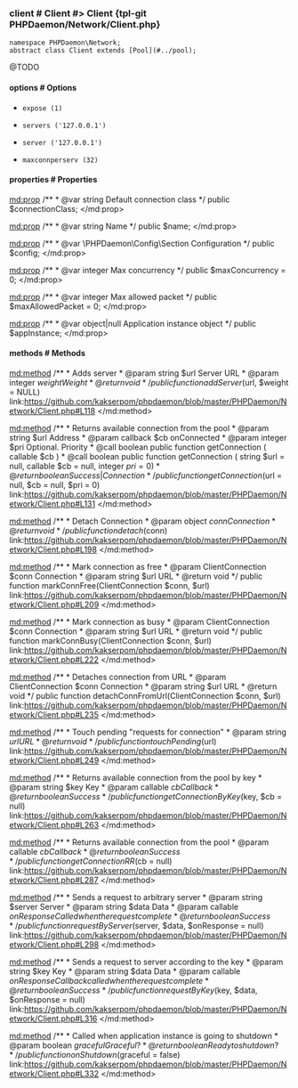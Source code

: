 ### client # Client #> Client {tpl-git PHPDaemon/Network/Client.php}

```php:p
namespace PHPDaemon\Network;
abstract class Client extends [Pool](#../pool);
```

@TODO

<!-- include-namespace path="\PHPDaemon\Network\Client" level="" access="" -->
#### options # Options

 - `expose (1)`  
 

 - `servers ('127.0.0.1')`  
 

 - `server ('127.0.0.1')`  
 

 - `maxconnperserv (32)`  
 

#### properties # Properties

<md:prop>
/**
	 * @var string Default connection class
	 */
public $connectionClass;
</md:prop>

<md:prop>
/**
	 * @var string Name
	 */
public $name;
</md:prop>

<md:prop>
/**
	 * @var \PHPDaemon\Config\Section Configuration
	 */
public $config;
</md:prop>

<md:prop>
/**
	 * @var integer Max concurrency
	 */
public $maxConcurrency = 0;
</md:prop>

<md:prop>
/**
	 * @var integer Max allowed packet
	 */
public $maxAllowedPacket = 0;
</md:prop>

<md:prop>
/**
	 * @var object|null Application instance object
	 */
public $appInstance;
</md:prop>

#### methods # Methods

<md:method>
/**
	 * Adds server
	 * @param  string  $url    Server URL
	 * @param  integer $weight Weight
	 * @return void
	 */
public function addServer($url, $weight = NULL)
link:https://github.com/kakserpom/phpdaemon/blob/master/PHPDaemon/Network/Client.php#L118
</md:method>

<md:method>
/**
	 * Returns available connection from the pool
	 * @param  string   $url Address
	 * @param  callback $cb  onConnected
	 * @param  integer  $pri Optional. Priority
	 * @call   boolean public function getConnection ( callable $cb )
	 * @call   boolean public function getConnection ( string $url = null, callable $cb = null, integer $pri = 0 )
	 * @return boolean       Success|Connection
	 */
public function getConnection($url = null, $cb = null, $pri = 0)
link:https://github.com/kakserpom/phpdaemon/blob/master/PHPDaemon/Network/Client.php#L131
</md:method>

<md:method>
/**
	 * Detach Connection
	 * @param  object $conn Connection
	 * @return void
	 */
public function detach($conn)
link:https://github.com/kakserpom/phpdaemon/blob/master/PHPDaemon/Network/Client.php#L198
</md:method>

<md:method>
/**
	 * Mark connection as free
	 * @param  ClientConnection $conn Connection
	 * @param  string           $url  URL
	 * @return void
	 */
public function markConnFree(ClientConnection $conn, $url)
link:https://github.com/kakserpom/phpdaemon/blob/master/PHPDaemon/Network/Client.php#L209
</md:method>

<md:method>
/**
	 * Mark connection as busy
	 * @param  ClientConnection $conn Connection
	 * @param  string           $url  URL
	 * @return void
	 */
public function markConnBusy(ClientConnection $conn, $url)
link:https://github.com/kakserpom/phpdaemon/blob/master/PHPDaemon/Network/Client.php#L222
</md:method>

<md:method>
/**
	 * Detaches connection from URL
	 * @param  ClientConnection $conn Connection
	 * @param  string           $url  URL
	 * @return void
	 */
public function detachConnFromUrl(ClientConnection $conn, $url)
link:https://github.com/kakserpom/phpdaemon/blob/master/PHPDaemon/Network/Client.php#L235
</md:method>

<md:method>
/**
	 * Touch pending "requests for connection"
	 * @param  string $url URL
	 * @return void
	 */
public function touchPending($url)
link:https://github.com/kakserpom/phpdaemon/blob/master/PHPDaemon/Network/Client.php#L249
</md:method>

<md:method>
/**
	 * Returns available connection from the pool by key
	 * @param  string   $key Key
	 * @param  callable $cb  Callback
	 * @return boolean       Success
	 */
public function getConnectionByKey($key, $cb = null)
link:https://github.com/kakserpom/phpdaemon/blob/master/PHPDaemon/Network/Client.php#L263
</md:method>

<md:method>
/**
	 * Returns available connection from the pool
	 * @param  callable $cb Callback
	 * @return boolean      Success
	 */
public function getConnectionRR($cb = null)
link:https://github.com/kakserpom/phpdaemon/blob/master/PHPDaemon/Network/Client.php#L287
</md:method>

<md:method>
/**
	 * Sends a request to arbitrary server
	 * @param  string   $server     Server
	 * @param  string   $data       Data
	 * @param  callable $onResponse Called when the request complete
	 * @return boolean              Success
	 */
public function requestByServer($server, $data, $onResponse = null)
link:https://github.com/kakserpom/phpdaemon/blob/master/PHPDaemon/Network/Client.php#L298
</md:method>

<md:method>
/**
	 * Sends a request to server according to the key
	 * @param  string   $key        Key
	 * @param  string   $data       Data
	 * @param  callable $onResponse Callback called when the request complete
	 * @return boolean              Success
	 */
public function requestByKey($key, $data, $onResponse = null)
link:https://github.com/kakserpom/phpdaemon/blob/master/PHPDaemon/Network/Client.php#L316
</md:method>

<md:method>
/**
	 * Called when application instance is going to shutdown
	 * @param  boolean $graceful Graceful?
	 * @return boolean           Ready to shutdown?
	 */
public function onShutdown($graceful = false)
link:https://github.com/kakserpom/phpdaemon/blob/master/PHPDaemon/Network/Client.php#L332
</md:method>


<!--/ include-namespace -->
